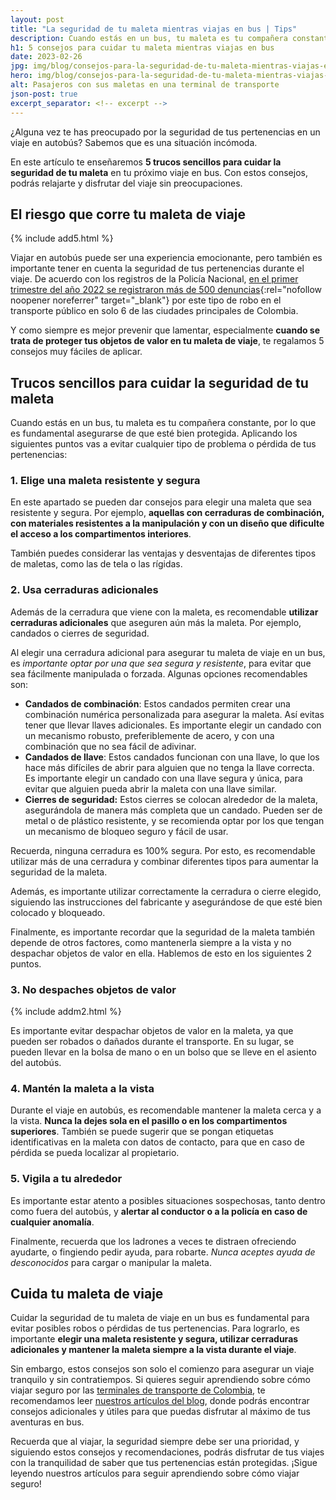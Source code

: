 ```yaml
---
layout: post
title: "La seguridad de tu maleta mientras viajas en bus | Tips"
description: Cuando estás en un bus, tu maleta es tu compañera constante, por lo que es fundamental asegurarse de que esté bien protegida. Mira estos consejos útiles.
h1: 5 consejos para cuidar tu maleta mientras viajas en bus
date: 2023-02-26
jpg: img/blog/consejos-para-la-seguridad-de-tu-maleta-mientras-viajas-en-bus.jpg
hero: img/blog/consejos-para-la-seguridad-de-tu-maleta-mientras-viajas-en-bus.webp
alt: Pasajeros con sus maletas en una terminal de transporte
json-post: true
excerpt_separator: <!-- excerpt -->
---
```

¿Alguna vez te has preocupado por la seguridad de tus pertenencias en un viaje en autobús? Sabemos que es una situación incómoda.
<!-- excerpt -->

En este artículo te enseñaremos **5 trucos sencillos para cuidar la seguridad de tu maleta** en tu próximo viaje en bus. Con estos consejos, podrás relajarte y disfrutar del viaje sin preocupaciones.

## El riesgo que corre tu maleta de viaje

{% include add5.html %}

Viajar en autobús puede ser una experiencia emocionante, pero también es importante tener en cuenta la seguridad de tus pertenencias durante el viaje. De acuerdo con los registros de la Policía Nacional, [en el primer trimestre del año 2022 se registraron más de 500 denuncias](https://www.portafolio.co/economia/hurto-en-transporte-publico-un-delito-que-se-expande-en-las-ciudades-530869){:rel="nofollow noopener noreferrer" target="_blank"} por este tipo de robo en el transporte público en solo 6 de las ciudades principales de Colombia.

Y como siempre es mejor prevenir que lamentar, especialmente **cuando se trata de proteger tus objetos de valor en tu maleta de viaje**, te regalamos 5 consejos muy fáciles de aplicar.

## Trucos sencillos para cuidar la seguridad de tu maleta

Cuando estás en un bus, tu maleta es tu compañera constante, por lo que es fundamental asegurarse de que esté bien protegida. Aplicando los siguientes puntos vas a evitar cualquier tipo de problema o pérdida de tus pertenencias:

### 1. Elige una maleta resistente y segura

En este apartado se pueden dar consejos para elegir una maleta que sea resistente y segura. Por ejemplo, **aquellas con cerraduras de combinación, con materiales resistentes a la manipulación y con un diseño que dificulte el acceso a los compartimentos interiores**.

También puedes considerar las ventajas y desventajas de diferentes tipos de maletas, como las de tela o las rígidas.

### 2. Usa cerraduras adicionales

Además de la cerradura que viene con la maleta, es recomendable **utilizar cerraduras adicionales** que aseguren aún más la maleta. Por ejemplo, candados o cierres de seguridad.

Al elegir una cerradura adicional para asegurar tu maleta de viaje en un bus, es *importante optar por una que sea segura y resistente*, para evitar que sea fácilmente manipulada o forzada. Algunas opciones recomendables son:

* **Candados de combinación**: Estos candados permiten crear una combinación numérica personalizada para asegurar la maleta. Así evitas tener que llevar llaves adicionales. Es importante elegir un candado con un mecanismo robusto, preferiblemente de acero, y con una combinación que no sea fácil de adivinar.
* **Candados de llave**: Estos candados funcionan con una llave, lo que los hace más difíciles de abrir para alguien que no tenga la llave correcta. Es importante elegir un candado con una llave segura y única, para evitar que alguien pueda abrir la maleta con una llave similar.
* **Cierres de seguridad:** Estos cierres se colocan alrededor de la maleta, asegurándola de manera más completa que un candado. Pueden ser de metal o de plástico resistente, y se recomienda optar por los que tengan un mecanismo de bloqueo seguro y fácil de usar.

Recuerda, ninguna cerradura es 100% segura. Por esto, es recomendable utilizar más de una cerradura y combinar diferentes tipos para aumentar la seguridad de la maleta.

Además, es importante utilizar correctamente la cerradura o cierre elegido, siguiendo las instrucciones del fabricante y asegurándose de que esté bien colocado y bloqueado.

Finalmente, es importante recordar que la seguridad de la maleta también depende de otros factores, como mantenerla siempre a la vista y no despachar objetos de valor en ella. Hablemos de esto en los siguientes 2 puntos.

### 3. No despaches objetos de valor

{% include addm2.html %}

Es importante evitar despachar objetos de valor en la maleta, ya que pueden ser robados o dañados durante el transporte. En su lugar, se pueden llevar en la bolsa de mano o en un bolso que se lleve en el asiento del autobús.

### 4. Mantén la maleta a la vista

Durante el viaje en autobús, es recomendable mantener la maleta cerca y a la vista. **Nunca la dejes sola en el pasillo o en los compartimentos superiores**. También se puede sugerir que se pongan etiquetas identificativas en la maleta con datos de contacto, para que en caso de pérdida se pueda localizar al propietario.

### 5. Vigila a tu alrededor

Es importante estar atento a posibles situaciones sospechosas, tanto dentro como fuera del autobús, y **alertar al conductor o a la policía en caso de cualquier anomalía**.

Finalmente, recuerda que los ladrones a veces te distraen ofreciendo ayudarte, o fingiendo pedir ayuda, para robarte. *Nunca aceptes ayuda de desconocidos* para cargar o manipular la maleta.

## Cuida tu maleta de viaje

Cuidar la seguridad de tu maleta de viaje en un bus es fundamental para evitar posibles robos o pérdidas de tus pertenencias. Para lograrlo, es importante **elegir una maleta resistente y segura, utilizar cerraduras adicionales y mantener la maleta siempre a la vista durante el viaje**.

Sin embargo, estos consejos son solo el comienzo para asegurar un viaje tranquilo y sin contratiempos. Si quieres seguir aprendiendo sobre cómo viajar seguro por las [terminales de transporte de Colombia]({{'terminales-de-colombia'|relative_url}} "Terminales de transporte"), te recomendamos leer [nuestros artículos del blog]({{'blog'|relative_url}} "Blog de terminalesdetransporte.com"), donde podrás encontrar consejos adicionales y útiles para que puedas disfrutar al máximo de tus aventuras en bus.

Recuerda que al viajar, la seguridad siempre debe ser una prioridad, y siguiendo estos consejos y recomendaciones, podrás disfrutar de tus viajes con la tranquilidad de saber que tus pertenencias están protegidas. ¡Sigue leyendo nuestros artículos para seguir aprendiendo sobre cómo viajar seguro!
